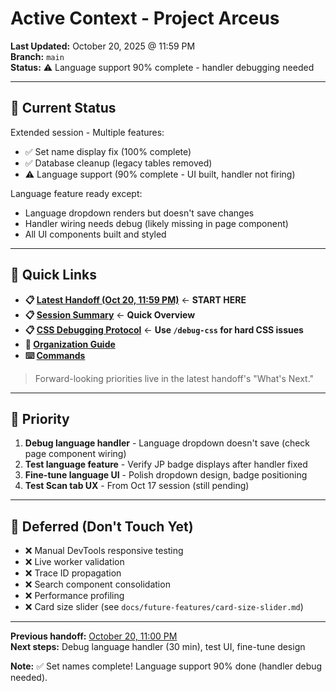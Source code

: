 # Active Context - Project Arceus

**Last Updated:** October 20, 2025 @ 11:59 PM  
**Branch:** `main`  
**Status:** ⚠️ Language support 90% complete - handler debugging needed

---

## 🎯 Current Status

Extended session - Multiple features:
- ✅ Set name display fix (100% complete)
- ✅ Database cleanup (legacy tables removed)
- ⚠️ Language support (90% complete - UI built, handler not firing)

Language feature ready except:
- Language dropdown renders but doesn't save changes
- Handler wiring needs debug (likely missing in page component)
- All UI components built and styled

---

## 📖 Quick Links

- **📋 [Latest Handoff (Oct 20, 11:59 PM)](./handoffs/2025/10-october/context_handoff_20251020_2359.md)** ← **START HERE**
- **📋 [Session Summary](./summaries/2025/10-october/session_summary_20251020_extended.md)** ← **Quick Overview**
- **📋 [CSS Debugging Protocol](./css-debugging-protocol.md)** ← **Use `/debug-css` for hard CSS issues**
- **📂 [Organization Guide](./ORGANIZATION.md)**
- **⌨️ [Commands](./COMMAND_REFERENCE.md)**

> Forward-looking priorities live in the latest handoff's "What's Next."

---

## 🔴 Priority

1. **Debug language handler** - Language dropdown doesn't save (check page component wiring)
2. **Test language feature** - Verify JP badge displays after handler fixed
3. **Fine-tune language UI** - Polish dropdown design, badge positioning
4. **Test Scan tab UX** - From Oct 17 session (still pending)

---

## 🚫 Deferred (Don't Touch Yet)

- ❌ Manual DevTools responsive testing
- ❌ Live worker validation  
- ❌ Trace ID propagation
- ❌ Search component consolidation
- ❌ Performance profiling
- ❌ Card size slider (see `docs/future-features/card-size-slider.md`)

---

**Previous handoff:** [October 20, 11:00 PM](./handoffs/2025/10-october/context_handoff_20251020_2300.md)  
**Next steps:** Debug language handler (30 min), test UI, fine-tune design

**Note:** ✅ Set names complete! Language support 90% done (handler debug needed).
